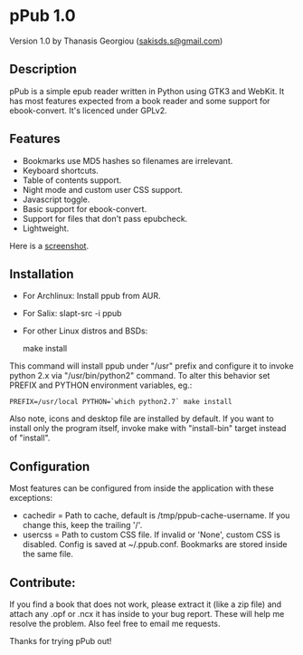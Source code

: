 pPub 1.0
=========
Version 1.0 by Thanasis Georgiou (sakisds.s@gmail.com)

Description
-----------
pPub is a simple epub reader written in Python using GTK3 and WebKit. It has most features expected from a book reader and some support for ebook-convert. It's licenced under GPLv2.

Features
--------
- Bookmarks use MD5 hashes so filenames are irrelevant.
- Keyboard shortcuts.
- Table of contents support.
- Night mode and custom user CSS support.
- Javascript toggle.
- Basic support for ebook-convert.
- Support for files that don't pass epubcheck.
- Lightweight.

Here is a [screenshot](http://dl.dropbox.com/u/11392968/ppub.png).


Installation
------------
- For Archlinux: Install ppub from AUR.
- For Salix: slapt-src -i ppub
- For other Linux distros and BSDs:

    make install

This command will install ppub under "/usr" prefix and configure it to invoke python 2.x via "/usr/bin/python2" command. To alter this behavior set PREFIX and PYTHON environment variables, eg.:

    PREFIX=/usr/local PYTHON=`which python2.7` make install

Also note, icons and desktop file are installed by default. If you want to install only the program itself, invoke make with "install-bin" target instead of "install".

Configuration
-------------
Most features can be configured from inside the application with these exceptions:
- cachedir = Path to cache, default is /tmp/ppub-cache-username. If you change this, keep the trailing '/'.
- usercss = Path to custom CSS file. If invalid or 'None', custom CSS is disabled.
Config is saved at ~/.ppub.conf. Bookmarks are stored inside the same file.

Contribute:
-----------
If you find a book that does not work, please extract it (like a zip file) and attach any .opf or .ncx it has inside to your bug report. These will help me resolve the problem. Also feel free to email me requests.

Thanks for trying pPub out!
